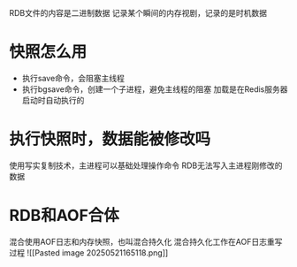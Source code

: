 RDB文件的内容是二进制数据
记录某个瞬间的内存视剧，记录的是时机数据

# 快照怎么用
- 执行save命令，会阻塞主线程
- 执行bgsave命令，创建一个子进程，避免主线程的阻塞
加载是在Redis服务器启动时自动执行的

# 执行快照时，数据能被修改吗
使用写实复制技术，主进程可以基础处理操作命令
RDB无法写入主进程刚修改的数据

# RDB和AOF合体
混合使用AOF日志和内存快照，也叫混合持久化
混合持久化工作在AOF日志重写过程
![[Pasted image 20250521165118.png]]